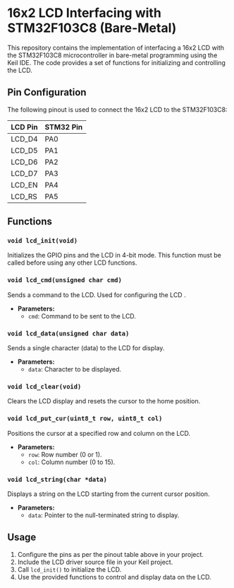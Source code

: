 # 16x2 LCD Interfacing with STM32F103C8 (Bare-Metal)

This repository contains the implementation of interfacing a 16x2 LCD with the STM32F103C8 microcontroller in bare-metal programming using the Keil IDE. The code provides a set of functions for initializing and controlling the LCD.

## Pin Configuration

The following pinout is used to connect the 16x2 LCD to the STM32F103C8:

| LCD Pin  | STM32 Pin |
|----------|-----------|
| LCD_D4   | PA0       |
| LCD_D5   | PA1       |
| LCD_D6   | PA2       |
| LCD_D7   | PA3       |
| LCD_EN   | PA4       |
| LCD_RS   | PA5       |

## Functions

### `void lcd_init(void)`
Initializes the GPIO pins and the LCD in 4-bit mode. This function must be called before using any other LCD functions.

### `void lcd_cmd(unsigned char cmd)`
Sends a command to the LCD. Used for configuring the LCD .
- **Parameters:**
  - `cmd`: Command to be sent to the LCD.

### `void lcd_data(unsigned char data)`
Sends a single character (data) to the LCD for display.
- **Parameters:**
  - `data`: Character to be displayed.

### `void lcd_clear(void)`
Clears the LCD display and resets the cursor to the home position.

### `void lcd_put_cur(uint8_t row, uint8_t col)`
Positions the cursor at a specified row and column on the LCD.
- **Parameters:**
  - `row`: Row number (0 or 1).
  - `col`: Column number (0 to 15).

### `void lcd_string(char *data)`
Displays a string on the LCD starting from the current cursor position.
- **Parameters:**
  - `data`: Pointer to the null-terminated string to display.

## Usage
1. Configure the pins as per the pinout table above in your project.
2. Include the LCD driver source file in your Keil project.
3. Call `lcd_init()` to initialize the LCD.
4. Use the provided functions to control and display data on the LCD.
